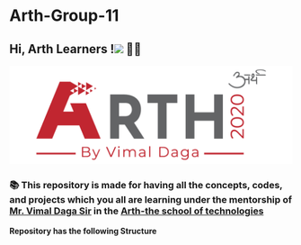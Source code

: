 # Arth-Group-11

## Hi, Arth Learners !<img src="https://github.com/TheDudeThatCode/TheDudeThatCode/blob/master/Assets/Hi.gif" width="29px"> 👨‍🎓


<img src="https://github.com/hackcoderr/images/blob/master/logo.png"  alt="Arth logo"> 

### :books: This repository is made for having all the concepts, codes, and projects which you all are learning under the mentorship of [Mr. Vimal Daga Sir](https://www.linkedin.com/in/vimaldaga/) in the [Arth-the school of technologies](https://rightarth.com/)

**Repository has the following Structure**        
 
